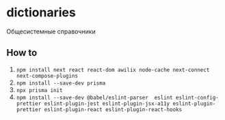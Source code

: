 # dictionaries
Общесистемные справочники

## How to

1. `npm install next react react-dom awilix node-cache next-connect next-compose-plugins`
2. `npm install --save-dev prisma`
3. `npx prisma init`
4. `npm install --save-dev @babel/eslint-parser  eslint eslint-config-prettier eslint-plugin-jest eslint-plugin-jsx-a11y eslint-plugin-prettier eslint-plugin-react eslint-plugin-react-hooks`
